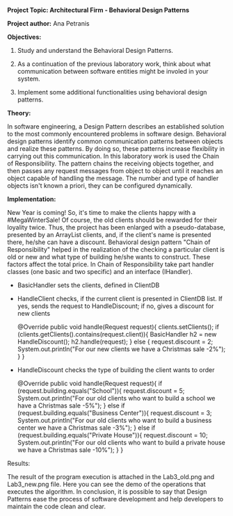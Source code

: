 **Project Topic: Architectural Firm - Behavioral Design Patterns**

**Project author:** Ana Petranis

**Objectives:**

  1. Study and understand the Behavioral Design Patterns.

  2. As a continuation of the previous laboratory work, think about what communication between software entities might be involed in your system.

  3. Implement some additional functionalities using behavioral design patterns.
  
  
**Theory:**

In software engineering, a Design Pattern describes an established solution to the most commonly encountered problems in software design. Behavioral design patterns identify common communication patterns between objects and realize these patterns. By doing so, these patterns increase flexibility in carrying out this communication.
In this laboratory work is used the Chain of Responsibility. The pattern chains the receiving objects together, and then passes any request messages from object to object until it reaches an object capable of handling the message. The number and type of handler objects isn't known a priori, they can be configured dynamically.


**Implementation:**

New Year is coming! So, it's time to make the clients happy with a #MegaWinterSale! Of course, the old clients should be rewarded for their loyality twice.
Thus, the project has been enlarged with a pseudo-database, presented by an ArrayList clients, and, if the client's name is presented there, he/she can have a discount.
Behavioral design pattern "Chain of Responsibility" helped in the realization of the checking a particular client is old or new and what type of building he/she wants to construct. These factors affect the total price. In Chain of Responsibility take part handler classes (one basic and two specific) and an interface (IHandler).
- BasicHandler sets the clients, defined in ClientDB
- HandleClient checks, if the current client is presented in ClientDB list. If yes, sends the request to HandleDiscount; if no, gives a discount for new clients

  @Override
      public void handle(Request request){
          clients.setClients();
          if (clients.getClients().contains(request.client)){
              BasicHandler h2 = new HandleDiscount();
              h2.handle(request);
          } else {
              request.discount = 2;
              System.out.println("For our new clients we have a Christmas sale -2%");
          }
      }
      
- HandleDiscount checks the type of building the client wants to order

  @Override
      public void handle(Request request){
          if (request.building.equals("School")){
              request.discount = 5;
              System.out.println("For our old clients who want to build a school we have a Christmas sale -5%");
          } else if (request.building.equals("Business Center")){
              request.discount = 3;
              System.out.println("For our old clients who want to build a business center we have a Christmas sale -3%");
          } else if (request.building.equals("Private House")){
              request.discount = 10;
              System.out.println("For our old clients who want to build a private house we have a Christmas sale -10%");
          }
      }

Results:

The result of the program execution is attached in the Lab3_old.png and Lab3_new.png file. Here you can see the demo of the operations that executes the algorithm. In conclusion, it is possible to say that Design Patterns ease the process of software development and help developers to maintain the code clean and clear.
